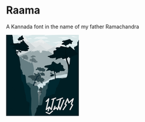 # Raama
A Kannada font in the name of my father Ramachandra

<img src="https://github.com/kishorechan/Raama/blob/main/Raama%20Kannada%20Font.png"/>
